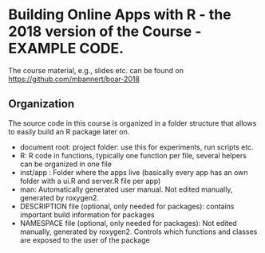 # Building Online Apps with R - the 2018 version of the Course - EXAMPLE CODE.

The course material, e.g., slides etc. can be found on https://github.com/mbannert/boar-2018

## Organization

The source code in this course is organized in a folder structure that allows to easily build an R package later on. 

- document root: project folder: use this for experiments, run scripts etc. 
- R: R code in functions, typically one function per file, several helpers can be organized in one file
- inst/app : Folder where the apps live (basically every app has an own folder with a ui.R and server.R file per app)
- man: Automatically generated user manual. Not edited manually, generated by roxygen2.
- DESCRIPTION file (optional, only needed for packages): contains important build information for packages
- NAMESPACE file (optional, only needed for packages): Not edited manually, generated by roxygen2. Controls which functions and classes are exposed to the user of the package  



